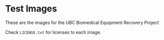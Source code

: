 # Test Images

These are the images for the UBC Biomedical Equipment Recovery Project

Check `LICENSE.txt` for licenses to each image.
